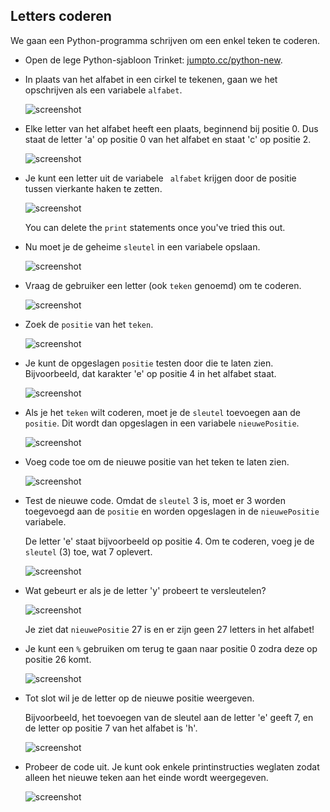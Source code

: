 ## Letters coderen

We gaan een Python-programma schrijven om een ​​enkel teken te coderen.

+ Open de lege Python-sjabloon Trinket: <a href="http://jumpto.cc/python-new" target="_blank">jumpto.cc/python-new</a>.

+ In plaats van het alfabet in een cirkel te tekenen, gaan we het opschrijven als een variabele `alfabet`.
    
    ![screenshot](images/messages-alphabet.png)

+ Elke letter van het alfabet heeft een plaats, beginnend bij positie 0. Dus staat de letter 'a' op positie 0 van het alfabet en staat 'c' op positie 2.
    
    ![screenshot](images/messages-array.png)

+ Je kunt een letter uit de variabele ` alfabet` krijgen door de positie tussen vierkante haken te zetten.
    
    ![screenshot](images/messages-alphabet-array.png)
    
    You can delete the `print` statements once you've tried this out.

+ Nu moet je de geheime `sleutel` in een variabele opslaan.
    
    ![screenshot](images/messages-key.png)

+ Vraag de gebruiker een letter (ook `teken` genoemd) om te coderen.
    
    ![screenshot](images/messages-character.png)

+ Zoek de `positie` van het `teken`.
    
    ![screenshot](images/messages-position.png)

+ Je kunt de opgeslagen `positie` testen door die te laten zien. Bijvoorbeeld, dat karakter 'e' op positie 4 in het alfabet staat.
    
    ![screenshot](images/messages-position-test.png)

+ Als je het `teken` wilt coderen, moet je de `sleutel` toevoegen aan de `positie`. Dit wordt dan opgeslagen in een variabele `nieuwePositie`.
    
    ![screenshot](images/messages-newposition.png)

+ Voeg code toe om de nieuwe positie van het teken te laten zien.
    
    ![screenshot](images/messages-newposition-print.png)

+ Test de nieuwe code. Omdat de `sleutel` 3 is, moet er 3 worden toegevoegd aan de `positie` en worden opgeslagen in de `nieuwePositie` variabele.
    
    De letter 'e' staat bijvoorbeeld op positie 4. Om te coderen, voeg je de `sleutel` (3) toe, wat 7 oplevert.
    
    ![screenshot](images/messages-newposition-test.png)

+ Wat gebeurt er als je de letter 'y' probeert te versleutelen?
    
    ![screenshot](images/messages-modulus-bug.png)
    
    Je ziet dat `nieuwePositie` 27 is en er zijn geen 27 letters in het alfabet!

+ Je kunt een `%` gebruiken om terug te gaan naar positie 0 zodra deze op positie 26 komt.
    
    ![screenshot](images/messages-modulus.png)

+ Tot slot wil je de letter op de nieuwe positie weergeven.
    
    Bijvoorbeeld, het toevoegen van de sleutel aan de letter 'e' geeft 7, en de letter op positie 7 van het alfabet is 'h'.
    
    ![screenshot](images/messages-newcharacter.png)

+ Probeer de code uit. Je kunt ook enkele printinstructies weglaten zodat alleen het nieuwe teken aan het einde wordt weergegeven.
    
    ![screenshot](images/messages-enc-test.png)